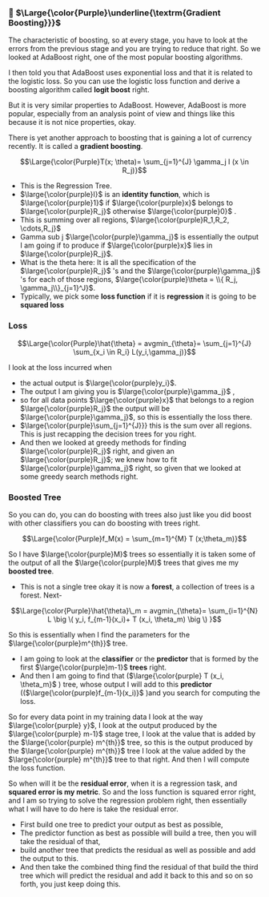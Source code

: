 ### 🔲 $\Large{\color{Purple}\underline{\textrm{Gradient Boosting}}}$
The characteristic of boosting, so at every stage, you have to look at the errors from the previous stage and you are trying to reduce that right. So we looked at AdaBoost right, one of the most popular boosting algorithms. 

I then told you that AdaBoost uses exponential loss and that it is related to the logistic loss. So you can use the logistic loss function and derive a boosting algorithm called **logit boost** right. 

But it is very similar properties to AdaBoost. However, AdaBoost is more popular, especially from an analysis point of view and things like this because it is not nice properties, okay. 

There is yet another approach to boosting that is gaining a lot of currency recently. It is called a **gradient boosting**.

$$\Large{\color{Purple}T(x; \theta)= \sum_{j=1}^{J} \gamma_j I (x \in R_j)}$$

* This is the Regression Tree.
* $\large{\color{purple}I}$ is an **identity function**, which is $\large{\color{purple}1}$ if $\large{\color{purple}x}$ belongs to $\large{\color{purple}R_j}$ otherwise $\large{\color{purple}0}$ .
* This is summing over all regions, $\large{\color{purple}R_1,R_2, \cdots,R_j}$
* Gamma sub j $\large{\color{purple}\gamma_j}$ is essentially the output I am going if to produce if $\large{\color{purple}x}$ lies in $\large{\color{purple}R_j}$.
* What is the theta here: It is all the specification of the $\large{\color{purple}R_j}$ 's and the $\large{\color{purple}\gamma_j}$ 's for each of those regions, $\large{\color{purple}\theta = \\{ R_j, \gamma_j\\}_{j=1}^J}$.
* Typically, we pick some **loss function** if it is **regression** it is going to be **squared loss**

### Loss

$$\Large{\color{Purple}\hat{\theta} = avgmin_{\theta}= \sum_{j=1}^{J} \sum_{x_i \in R_i} L(y_i,\gamma_j)}$$


I look at the loss incurred when 
* the actual output is $\large{\color{purple}y_i}$.
* The output I am giving you is $\large{\color{purple}\gamma_j}$ ,
* so for all data points $\large{\color{purple}x}$ that belongs to a region $\large{\color{purple}R_j}$ the output will be $\large{\color{purple}\gamma_j}$, so this is essentially the loss there.
*  $\large{\color{purple}\sum_{j=1}^{J}}} this is the sum over all regions. This is just recapping the decision trees for you right.
*  And then we looked at greedy methods for finding $\large{\color{purple}R_j}$ right, and given an $\large{\color{purple}R_j}$; we knew how to fit $\large{\color{purple}\gamma_j}$ right, so given that we looked at some greedy search methods right.

### Boosted Tree
So you can do, you can do boosting with trees also just like you did boost with other classifiers you can do boosting with trees right.

$$\Large{\color{Purple}f_M(x) = \sum_{m=1}^{M} T (x;\theta_m)}$$

So I have $\large{\color{purple}M}$ trees so essentially it is taken some of the output of all the $\large{\color{purple}M}$ trees that gives me my **boosted tree**.
* This is not a single tree okay it is now a **forest**,  a collection of trees is a forest. Next-

$$\Large{\color{Purple}\hat{\theta}\_m = avgmin_{\theta}= \sum_{i=1}^{N} L \big \( y_i, f_{m-1}(x_i)+ T (x_i, \theta_m) \big \) }$$


So this is essentially when I find the parameters for the $\large{\color{purple}m^{th}}$ tree.
* I am going to look at the **classifier** or the **predictor** that is formed by the first $\large{\color{purple}m-1}$ **trees** right.
* And then I am going to find that ($\large{\color{purple} T (x_i, \theta_m}$ ) tree, whose output I will add to this **predictor** (($\large{\color{purple}f_{m-1}(x_i)}$ )and you search for computing the loss.

So for every data point in my training data  I look at the way $\large{\color{purple} y}$, I look at the output produced by the $\large{\color{purple} m-1}$ stage tree, I look at the value that is added by the $\large{\color{purple} m^{th}}$ tree, so this is the output produced by the $\large{\color{purple} m^{th}}$ tree I look at the value added by the $\large{\color{purple} m^{th}}$ tree to that right. And then I will compute the loss function.

 So when will it be the **residual error**, when it is a regression task, and **squared error is my metric**. So and the loss function is squared error right, and I am so trying to solve the regression problem right, then essentially what I will have to do here is take the residual error. 
 
* First build one tree to predict your output as best as possible,
* The predictor function as best as possible will build a tree, then you will take the residual of that,
* build another tree that predicts the residual as well as possible and add the output to this.
* And then take the combined thing find the residual of that build the third tree which will predict the residual and add it back to this and so on so forth, you just keep doing this.
